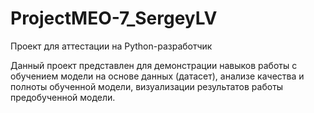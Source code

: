 # ProjectMEO-7_SergeyLV
Проект для аттестации на Python-разработчик

Данный проект представлен для демонстрации навыков работы с обучением модели на основе данных (датасет), анализе качества и полноты обученной модели, визуализации результатов работы предобученной модели.
